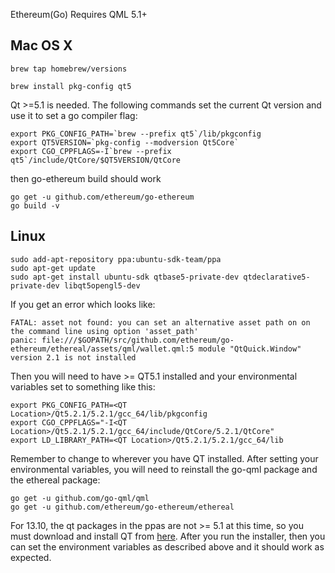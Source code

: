 Ethereum(Go) Requires QML 5.1+

## Mac OS X

`brew tap homebrew/versions`

`brew install pkg-config qt5`

Qt >=5.1 is needed.
The following commands set the current Qt version and use it to set a go compiler flag:

    export PKG_CONFIG_PATH=`brew --prefix qt5`/lib/pkgconfig
    export QT5VERSION=`pkg-config --modversion Qt5Core`
    export CGO_CPPFLAGS=-I`brew --prefix qt5`/include/QtCore/$QT5VERSION/QtCore

then go-ethereum build should work 

    go get -u github.com/ethereum/go-ethereum
    go build -v 

## Linux

    sudo add-apt-repository ppa:ubuntu-sdk-team/ppa
    sudo apt-get update
    sudo apt-get install ubuntu-sdk qtbase5-private-dev qtdeclarative5-private-dev libqt5opengl5-dev

If you get an error which looks like:

    FATAL: asset not found: you can set an alternative asset path on on the command line using option 'asset_path'
    panic: file:///$GOPATH/src/github.com/ethereum/go-ethereum/ethereal/assets/qml/wallet.qml:5 module "QtQuick.Window" version 2.1 is not installed

Then you will need to have >= QT5.1 installed and your environmental variables set to something like this:

    export PKG_CONFIG_PATH=<QT Location>/Qt5.2.1/5.2.1/gcc_64/lib/pkgconfig
    export CGO_CPPFLAGS="-I<QT Location>/Qt5.2.1/5.2.1/gcc_64/include/QtCore/5.2.1/QtCore"
    export LD_LIBRARY_PATH=<QT Location>/Qt5.2.1/5.2.1/gcc_64/lib

Remember to change <QT Location> to wherever you have QT installed. After setting your environmental variables, you will need to reinstall the go-qml package and the ethereal package:

    go get -u github.com/go-qml/qml
    go get -u github.com/ethereum/go-ethereum/ethereal

For 13.10, the qt packages in the ppas are not >= 5.1 at this time, so you must download and install QT from [here](http://qt-project.org/downloads). After you run the installer, then you can set the environment variables as described above and it should work as expected. 